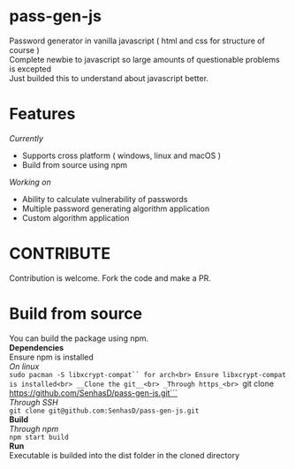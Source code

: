 # pass-gen-js
Password generator in vanilla javascript ( html and css for structure of course )<br>
Complete newbie to javascript so large amounts of questionable problems is excepted<br>
Just builded this to understand about javascript better.

# Features

_Currently_

- Supports cross platform ( windows, linux and macOS )
- Build from source using npm

_Working on_

- Ability to calculate vulnerability of passwords
- Multiple password generating algorithm application
- Custom algorithm application

# CONTRIBUTE
Contribution is welcome. Fork the code and make a PR.

# Build from source
You can build the package using npm. <br>
__Dependencies__ <br>
Ensure npm is installed <br>
_On linux_<br>
```sudo pacman -S libxcrypt-compat`` for arch<br>
Ensure libxcrypt-compat is installed<br>
__Clone the git__<br>
_Through https_<br>
```git clone https://github.com/SenhasD/pass-gen-js.git```<br> 
_Through SSH_ <br>
```git clone git@github.com:SenhasD/pass-gen-js.git```<br>
__Build__<br>
_Through npm_<br>
```npm start build```<br>
__Run__<br>
Executable is builded into the dist folder in the cloned directory
